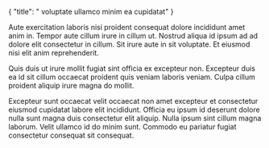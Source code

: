 {
  "title": " voluptate ullamco minim ea cupidatat"
}

Aute exercitation laboris nisi proident consequat dolore incididunt amet anim in. Tempor aute cillum irure in cillum ut. Nostrud aliqua id ipsum ad ad dolore elit consectetur in cillum. Sit irure aute in sit voluptate. Et eiusmod nisi elit anim reprehenderit.

Quis duis ut irure mollit fugiat sint officia ex excepteur non. Excepteur duis ea id sit cillum occaecat proident quis veniam laboris veniam. Culpa cillum proident aliquip irure magna do mollit.

Excepteur sunt occaecat velit occaecat non amet excepteur et consectetur eiusmod cupidatat labore elit incididunt. Officia eu ipsum id deserunt dolore nulla sunt magna duis consectetur elit aliquip. Nulla ipsum sint cillum magna laborum. Velit ullamco id do minim sunt. Commodo eu pariatur fugiat consectetur consequat sit consequat.